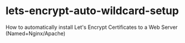 # lets-encrypt-auto-wildcard-setup
How to automatically install Let's Encrypt Certificates to a Web Server (Named+Nginx/Apache)

